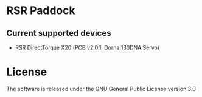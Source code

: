 # RSR Paddock

## Current supported devices

- RSR DirectTorque X20 (PCB v2.0.1, Dorna 130DNA Servo)

# License

The software is released under the GNU General Public License version 3.0
